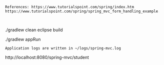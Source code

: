     References: https://www.tutorialspoint.com/spring/index.htm
    https://www.tutorialspoint.com/spring/spring_mvc_form_handling_example.htm
   

<br>

./gradlew clean eclipse build

./gradlew appRun

    Application logs are written in ~/logs/spring-mvc.log
    
http://localhost:8080/spring-mvc/student

